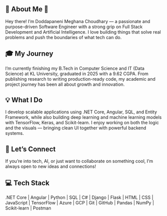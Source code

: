 ## 🔹 About Me 🔹
Hey there! I’m Doddapaneni Meghana Choudhary — a passionate and purpose-driven Software Engineer with a strong grip on Full Stack Development and Artificial Intelligence. I love building things that solve real problems and push the boundaries of what tech can do.

## 🎓 My Journey
I’m currently finishing my B.Tech in Computer Science and IT (Data Science) at KL University, graduated in 2025 with a 9.62 CGPA. From publishing research to writing production-ready code, my academic and project journey has been all about growth and innovation.

## 💡 What I Do
I develop scalable applications using .NET Core, Angular, SQL, and Entity Framework, while also building deep learning and machine learning models with TensorFlow, Keras, and Scikit-learn. I enjoy working on both the logic and the visuals — bringing clean UI together with powerful backend systems.

## 🤝 Let’s Connect
If you’re into tech, AI, or just want to collaborate on something cool, I’m always open to new ideas and connections!

## 💻 Tech Stack
.NET Core | Angular | Python | SQL | C# | Django | Flask | HTML | CSS | JavaScript | TensorFlow | Azure | GCP | Git | GitHub | Pandas | NumPy | Scikit-learn | Postman
